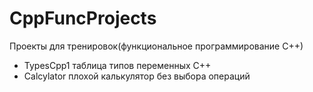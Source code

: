 # CppFuncProjects
Проекты для тренировок(функциональное программирование С++)
- TypesCpp1 таблица типов переменных C++
- Calcylator плохой калькулятор без выбора операций
